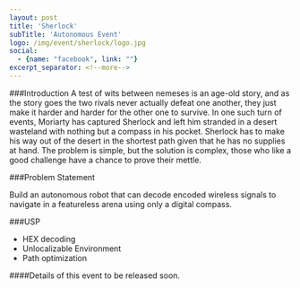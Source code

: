 ```yaml
---
layout: post
title: 'Sherlock'
subTitle: 'Autonomous Event'
logo: /img/event/sherlock/logo.jpg
social:
  - {name: "facebook", link: ""}
excerpt_separator: <!--more-->
---
```



###Introduction
A test of wits between nemeses is an age-old story, and as the story goes the two rivals never actually defeat one another, they just make it harder and harder for the other one to survive. In one such turn of events, Moriarty has captured Sherlock and left him stranded in a desert wasteland with nothing but a compass in his pocket. Sherlock has to make his way out of the desert in the shortest path given that he has no supplies at hand. The problem is simple, but the solution is complex, those who like a good challenge have a chance to prove their mettle.

###Problem Statement

Build an autonomous robot that can decode encoded wireless signals to navigate in a featureless arena using only a digital compass.
<!--more-->

###USP

- HEX decoding
- Unlocalizable Environment
- Path optimization

####Details of this event to be released soon.